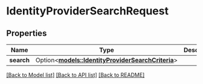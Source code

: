 # IdentityProviderSearchRequest

## Properties

Name | Type | Description | Notes
------------ | ------------- | ------------- | -------------
**search** | Option<[**models::IdentityProviderSearchCriteria**](IdentityProviderSearchCriteria.md)> |  | [optional]

[[Back to Model list]](../README.md#documentation-for-models) [[Back to API list]](../README.md#documentation-for-api-endpoints) [[Back to README]](../README.md)


